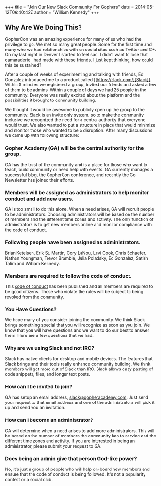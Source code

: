 +++
title = "Join Our New Slack Community For Gophers"
date = 2014-05-12T06:40:42Z
author = "William Kennedy"
+++

## Why Are We Doing This?

GopherCon was an amazing experience for many of us who had the privilege to go. We met so many great people. Some for the first time and many who we had relationships with on social sites such as Twitter and G+. On my last night in Denver I started to feel sad. I didn’t want to lose that camaraderie I had made with these friends. I just kept thinking, how could this be sustained?

After a couple of weeks of experimenting and talking with friends, Ed Gonzalez introduced me to a product called [[https://slack.com/][Slack]]. Within 5 minutes we registered a group, invited our friends and asked a few of them to be admins. Within a couple of days we had 25 people in the community. Everyone was really excited about the platform and the possibilities it brought to community building.

We thought it would be awesome to publicly open up the group to the community. Slack is an invite only system, so to make the community inclusive we recognized the need for a central authority that everyone would trust. We also wanted to put a structure in place that would minimize and monitor those who wanted to be a disruption. After many discussions we came up with following structure:

### Gopher Academy (GA) will be the central authority for the group.

GA has the trust of the community and is a place for those who want to teach, build community or need help with events. GA currently manages a successful blog, the GopherCon conference, and recently the Go Newsletter has joined their efforts. 

### Members will be assigned as administrators to help monitor conduct and add new users.

GA is too small to do this alone. When a need arises, GA will recruit people to be administrators. Choosing administrators will be based on the number of members and the different time zones and activity.  The only function of adminstrators is to get new members online and monitor compliance with the code of conduct.

### Following people have been assigned as administrators.

Brian Ketelsen, Erik St. Martin, Cory LaNou, Levi Cook, Chris Schaefer, Nathan Youngman, Trevor Bramble, Julia Poladsky, Ed Gonzalez, Satish Talim and William Kennedy.

### Members are required to follow the code of conduct.

This [code of conduct](https://docs.google.com/document/d/1YO_xIZPhD1OsquKdCuAq-fFECs8b37wfhVRfnx3DjzM) has been published and all members are required to be good citizens. Those who violate the rules will be subject to being revoked from the community.

### You Have Questions?

We hope many of you consider joining the community. We think Slack brings something special that you will recognize as soon as you join. We know that you will have questions and we want to do our best to answer them. Here are a few questions that we had:

### Why are we using Slack and not IRC?
Slack has native clients for desktop and mobile devices. The features that Slack brings and their tools really enhance community building. We think members will get more out of Slack than IRC.  Slack allows easy pasting of code snippets, files, and longer text posts.

### How can I be invited to join?

GA has setup an email address, slack@gopheracademy.com. Just send your request to that email address and one of the administrators will pick it up and send you an invitation.

### How can I become an administrator?

GA will determine when a need arises to add more administrators. This will be based on the number of members the community has to service and the different time zones and activity. If you are interested in being an administrator, please submit your request to GA.

### Does being an admin give that person God-like power?

No, it's just a group of people who will help on-board new members and ensure that the code of conduct is being followed. It's not a popularity contest or a social club.
